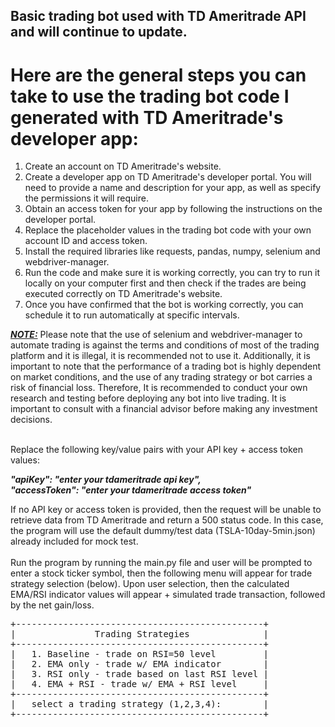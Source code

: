 ## Basic trading bot used with TD Ameritrade API and will continue to update. 

# Here are the general steps you can take to use the trading bot code I generated with TD Ameritrade's developer app:

1. Create an account on TD Ameritrade's website.
2. Create a developer app on TD Ameritrade's developer portal. You will need to provide a name and description for your app, as well as specify the permissions it will require.
3. Obtain an access token for your app by following the instructions on the developer portal.
4. Replace the placeholder values in the trading bot code with your own account ID and access token.
5. Install the required libraries like requests, pandas, numpy, selenium and webdriver-manager.
6. Run the code and make sure it is working correctly, you can try to run it locally on your computer first and then check if the trades are being executed correctly on TD Ameritrade's website.
7. Once you have confirmed that the bot is working correctly, you can schedule it to run automatically at specific intervals.

<b><i><u>NOTE:</b></i></u> Please note that the use of selenium and webdriver-manager to automate trading is against the terms and conditions of most of the trading platform and it is illegal, it is recommended not to use it. Additionally, it is important to note that the performance of a trading bot is highly dependent on market conditions, and the use of any trading strategy or bot carries a risk of financial loss. Therefore, It is recommended to conduct your own research and testing before deploying any bot into live trading. It is important to consult with a financial advisor before making any investment decisions. </br></br>

Replace the following key/value pairs with your API key + access token values:</br>

<b><i>"apiKey": "enter your tdameritrade api key",</b></i></br>
<b><i>"accessToken": "enter your tdameritrade access token"</b></i>

If no API key or access token is provided, then the request will be unable to retrieve data from TD Ameritrade and return a 500 status code.  In this case, the program will use the default dummy/test data (TSLA-10day-5min.json) already included for mock test.</br></br>
Run the program by running the main.py file and user will be prompted to enter a stock ticker symbol, then the following menu will appear for trade strategy selection (below).  Upon user selection, then the calculated EMA/RSI indicator values will appear + simulated trade transaction, followed by the net gain/loss.</br>

<pre>
+-----------------------------------------------+
|               Trading Strategies              |
+-----------------------------------------------+
|   1. Baseline - trade on RSI=50 level         |
|   2. EMA only - trade w/ EMA indicator        |
|   3. RSI only - trade based on last RSI level |
|   4. EMA + RSI - trade w/ EMA + RSI level     |
+-----------------------------------------------+
|   select a trading strategy (1,2,3,4):        |
+-----------------------------------------------+
</pre>
